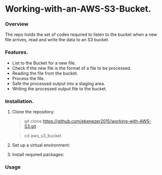 # Working-with-an-AWS-S3-Bucket.

### Overview
The repo holds the set of codes required to listen to the bucket when a new file arrives, read and write the data to an S3 bucket.

### Features.
* List to the Bucket for a new file.
* Check if the new file is the format of a file to be processed. 
* Reading the file from the bucket.
* Process the file.
* Safe the processed output into a staging area.
* Writing the processed output file to the bucket.

### Installation.
1. Clone the repository:
   
   > git clone https://github.com/ebenezer2015/working-with-AWS-S3.git
   
   > cd aws_s3_bucket
   
  
2. Set up a virtual environment:
3. Install required packages:


### Usage
